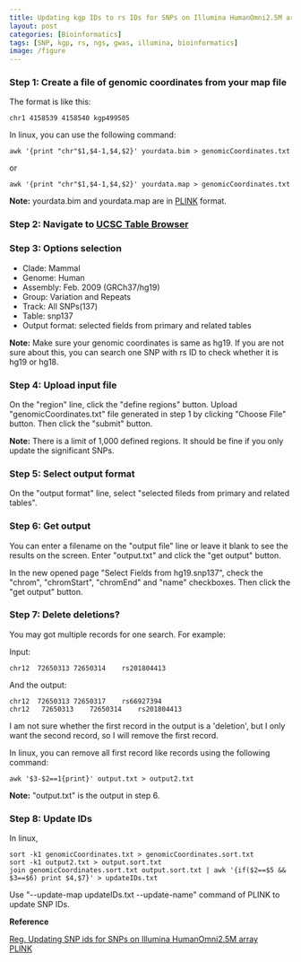 ```yaml
---
title: Updating kgp IDs to rs IDs for SNPs on Illumina HumanOmni2.5M array
layout: post
categories: [Bioinformatics]
tags: [SNP, kgp, rs, ngs, gwas, illumina, bioinformatics]
image: /figure
---
```


### Step 1: Create a file of genomic coordinates from your map file

The format is like this:        

```
chr1 4158539 4158540 kgp499505
```

In linux, you can use the following command:      

```
awk '{print "chr"$1,$4-1,$4,$2}' yourdata.bim > genomicCoordinates.txt
```

or

```
awk '{print "chr"$1,$4-1,$4,$2}' yourdata.map > genomicCoordinates.txt
```

**Note:** yourdata.bim and yourdata.map are in [PLINK](http://pngu.mgh.harvard.edu/~purcell/plink/data.shtml#map) format.    

### Step 2: Navigate to [UCSC Table Browser](http://genome.ucsc.edu/cgi-bin/hgTables)

### Step 3: Options selection

* Clade: Mammal
* Genome: Human
* Assembly: Feb. 2009 (GRCh37/hg19)
* Group: Variation and Repeats
* Track: All SNPs(137)
* Table: snp137
* Output format: selected fields from primary and related tables

**Note:** Make sure your genomic coordinates is same as hg19. If you are not sure about this, you can search one SNP with rs ID to check whether it is hg19 or hg18.     

### Step 4: Upload input file

On the "region" line, click the "define regions" button. Upload "genomicCoordinates.txt" file generated in step 1 by clicking "Choose File" button. Then click the "submit" button.    

**Note:** There is a limit of 1,000 defined regions. It should be fine if you only update the significant SNPs.       

### Step 5: Select output format

On the "output format" line, select "selected fileds from primary and related tables".    
     
### Step 6: Get output

You can enter a filename on the "output file" line or leave it blank to see the results on the screen. Enter "output.txt" and click the "get output" button.          

In the new opened page "Select Fields from hg19.snp137",  check the "chrom", "chromStart", "chromEnd" and "name" checkboxes. Then click the "get output" button.        

### Step 7: Delete deletions?

You may got multiple records for one search. For example:     

Input:    

```
chr12  72650313	72650314	rs201804413
```

And the output:     

```
chr12  72650313	72650317	rs66927394
chr12	72650313	72650314	rs201804413
```

I am not sure whether the first record in the output is a 'deletion', but I only want the second record, so I will remove the first record.    

In linux, you can remove all first record like records using the following command:    

```
awk '$3-$2==1{print}' output.txt > output2.txt
```

**Note:** "output.txt" is the output in step 6.      

### Step 8: Update IDs

In linux,     

```
sort -k1 genomicCoordinates.txt > genomicCoordinates.sort.txt
sort -k1 output2.txt > output.sort.txt
join genomicCoordinates.sort.txt output.sort.txt | awk '{if($2==$5 && $3==$6) print $4,$7}' > updateIDs.txt
```

Use "--update-map updateIDs.txt --update-name" command of PLINK to update SNP IDs.     

**Reference**      

[Reg. Updating SNP ids for SNPs on Illumina HumanOmni2.5M array](http://redmine.soe.ucsc.edu/forum/index.php?t=msg&goto=13224&S=29fba0172e0e677085609b8e1da196cb)     
[PLINK](http://pngu.mgh.harvard.edu/~purcell/plink/index.shtml)    
